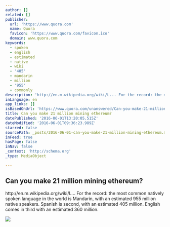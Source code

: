 ```yaml
---
author: []
related: []
publisher:
  url: 'https://www.quora.com'
  name: Quora
  favicon: 'https://www.quora.com/favicon.ico'
  domain: www.quora.com
keywords:
  - spoken
  - english
  - estimated
  - native
  - wiki
  - '405'
  - mandarin
  - million
  - '955'
  - commonly
description: 'http://en.m.wikipedia.org/wiki/L... For the record: the most common natively spoken language in the world is Mandarin, with an estimated 955 million native speakers. Spanish is second, with an estimated 405 million. English comes in third with an estimated 360 million.'
inLanguage: en
app_links: []
isBasedOnUrl: 'https://www.quora.com/unanswered/Can-you-make-21-million-mining-ethereum'
title: Can you make 21 million mining ethereum?
datePublished: '2016-06-01T13:20:05.515Z'
dateModified: '2016-06-01T09:36:23.989Z'
starred: false
sourcePath: _posts/2016-06-01-can-you-make-21-million-mining-ethereum.md
inFeed: true
hasPage: false
inNav: false
_context: 'http://schema.org'
_type: MediaObject

---
```

<article style=""><h1>Can you make 21 million mining ethereum?</h1><p>http://en.m.wikipedia.org/wiki/L... For the record: the most common natively spoken language in the world is Mandarin, with an estimated 955 million native speakers. Spanish is second, with an estimated 405 million. English comes in third with an estimated 360 million.</p><img src="https://qsf.is.quoracdn.net/-images.new_grid.fb_share_default.pnge6dde9cfa6e03c43.png" /></article>